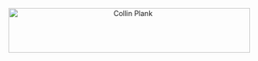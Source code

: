 <p align="center">
  <a href="https://cooltext.com"><img src="https://images.cooltext.com/5721632.png" width="479" height="89" alt="Collin Plank" /></a>
</p>
